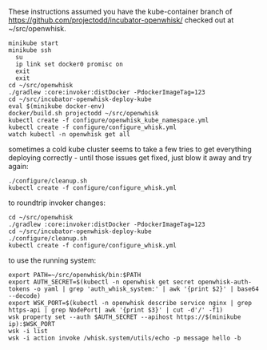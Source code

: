 These instructions assumed you have the kube-container branch of
https://github.com/projectodd/incubator-openwhisk/ checked out at
~/src/openwhisk.

```
minikube start
minikube ssh
  su
  ip link set docker0 promisc on
  exit
  exit
cd ~/src/openwhisk
./gradlew :core:invoker:distDocker -PdockerImageTag=123
cd ~/src/incubator-openwhisk-deploy-kube
eval $(minikube docker-env)
docker/build.sh projectodd ~/src/openwhisk
kubectl create -f configure/openwhisk_kube_namespace.yml
kubectl create -f configure/configure_whisk.yml
watch kubectl -n openwhisk get all
```


sometimes a cold kube cluster seems to take a few tries to get
everything deploying correctly - until those issues get fixed, just
blow it away and try again:

```
./configure/cleanup.sh
kubectl create -f configure/configure_whisk.yml
```

to roundtrip invoker changes:

```
cd ~/src/openwhisk
./gradlew :core:invoker:distDocker -PdockerImageTag=123
cd ~/src/incubator-openwhisk-deploy-kube
./configure/cleanup.sh 
kubectl create -f configure/configure_whisk.yml
```



to use the running system:

```
export PATH=~/src/openwhisk/bin:$PATH
export AUTH_SECRET=$(kubectl -n openwhisk get secret openwhisk-auth-tokens -o yaml | grep 'auth_whisk_system:' | awk '{print $2}' | base64 --decode)
export WSK_PORT=$(kubectl -n openwhisk describe service nginx | grep https-api | grep NodePort| awk '{print $3}' | cut -d'/' -f1)
wsk property set --auth $AUTH_SECRET --apihost https://$(minikube ip):$WSK_PORT
wsk -i list
wsk -i action invoke /whisk.system/utils/echo -p message hello -b
```
